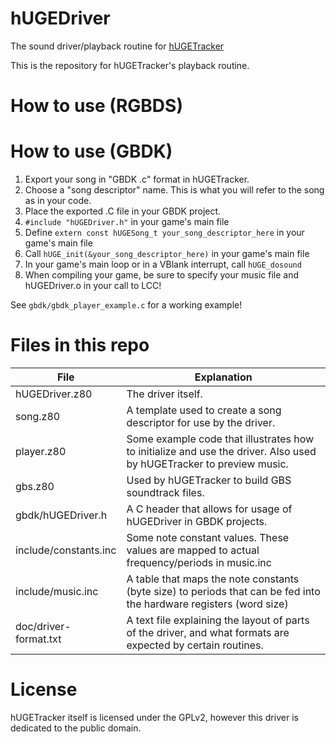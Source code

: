 # hUGEDriver
The sound driver/playback routine for [hUGETracker](https://github.com/SuperDisk/hUGETracker)

This is the repository for hUGETracker's playback routine.

# How to use (RGBDS)


# How to use (GBDK)

1. Export your song in "GBDK .c" format in hUGETracker.
2. Choose a "song descriptor" name. This is what you will refer to the song as in your code.
3. Place the exported .C file in your GBDK project.
4. `#include "hUGEDriver.h"` in your game's main file
5. Define `extern const hUGESong_t your_song_descriptor_here` in your game's main file
6. Call `hUGE_init(&your_song_descriptor_here)` in your game's main file
7. In your game's main loop or in a VBlank interrupt, call `hUGE_dosound`
8. When compiling your game, be sure to specify your music file and hUGEDriver.o in your call to LCC!

See `gbdk/gbdk_player_example.c` for a working example!


# Files in this repo

| File                  | Explanation                                                                                                         |
|-----------------------|---------------------------------------------------------------------------------------------------------------------|
| hUGEDriver.z80        | The driver itself.                                                                                                  |
| song.z80              | A template used to create a song descriptor for use by the driver.                                                  |
| player.z80            | Some example code that illustrates how to initialize and use the driver. Also used by hUGETracker to preview music. |
| gbs.z80               | Used by hUGETracker to build GBS soundtrack files.                                                                  |
| gbdk/hUGEDriver.h     | A C header that allows for usage of hUGEDriver in GBDK projects.                                                    |
| include/constants.inc | Some note constant values. These values are mapped to actual frequency/periods in music.inc                         |
| include/music.inc     | A table that maps the note constants (byte size) to periods that can be fed into the hardware registers (word size) |
| doc/driver-format.txt | A text file explaining the layout of parts of the driver, and what formats are expected by certain routines.        |

# License

hUGETracker itself is licensed under the GPLv2, however this driver is dedicated to the public domain.
